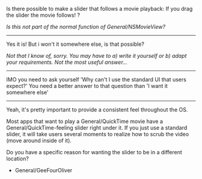 Is there possible to make a slider that follows a movie playback:
If you drag the slider the movie follows!
?

*Is this not part of the normal function of General/NSMovieView?*

----
Yes it is!
But i won't it somewhere else, is that possible?

*Not that I know of, sorry. You may have to a) write it yourself or b) adapt your requirements. Not the most useful answer...*

----

IMO you need to ask yourself 'Why can't I use the standard UI that users expect?' You need a better answer to that question than 'I want it somewhere else'

----

Yeah, it's pretty important to provide a consistent feel throughout the OS.

Most apps that want to play a General/QuickTime movie have a General/QuickTime-feeling slider right under it. If you just use a standard slider, it will take users several moments to realize how to scrub the video (move around inside of it).

Do you have a specific reason for wanting the slider to be in a different location?

 - General/GeeFourOliver